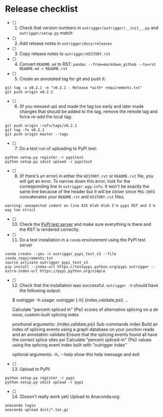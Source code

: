 # Release checklist

- [ ] 1. Check that version numbers in `outrigger/outrigger/__init__.py` and `outrigger/setup.py` match
- [ ] 2. Add release notes in `outrigger/docs/releases`
- [ ] 3. Copy release notes to `outrigger/HISTORY.rst`
- [ ] 4. Convert `README.md` to RST: `pandoc --from=markdown_github --to=rst README.md > README.rst`
- [ ] 5. Create an annotated tag for git and push it:

```
git tag -a v0.2.1 -m "v0.2.1 - Release *with* requirements.txt"
git push origin v0.2.1
```

- [ ] 6. (If you messed up) and made the tag too early and later made changes that should be added to the tag, remove the remote tag and force re-add the local tag:

```
git push origin :refs/tags/v0.2.1
git tag -fa v0.2.1
git push origin master --tags
```


- [ ] 7. Do a test run of uploading to PyPI test:
```
python setup.py register -r pypitest
python setup.py sdist upload -r pypitest
```

- [ ] 8. (If there's an error) in either the `HISTORY.rst` or `README.rst` file, you will get an error. To narrow down this error, look for the corresponding line in `outrigger.egg-info`. It won't be exactly the same line because of the header but it will be closer since `PKG-INFO` concatenates your `README.rst` and `HISTORY.rst` files.

```
warning: unexpected indent on line 615 blah blah I'm pypi RST and I'm way too strict
```

- [ ] 10. Check the [PyPI test server](https://testpypi.python.org/pypi) and make sure everything is there and the RST is rendered correctly.
- [ ] 11. Do a test installation in a `conda` environment using the PyPI test server

```
conda create --yes -n outrigger_pypi_test_v3 --file conda_requirements.txt
source activate outrigger_pypi_test_v3
pip install --index-url https://testpypi.python.org/pypi outrigger --extra-index-url https://pypi.python.org/simple
```

- [ ] 12. Check that the installation was successful. `outrigger -h` should have the following output:


    $ outrigger -h
    usage: outrigger [-h] {index,validate,psi} ...

    Calculate "percent-spliced in" (Psi) scores of alternative splicing on a *de
    novo*, custom-built splicing index

    positional arguments:
      {index,validate,psi}  Sub-commands
        index               Build an index of splicing events using a graph
                            database on your junction reads and an annotation
        validate            Ensure that the splicing events found all have the
                            correct splice sites
        psi                 Calculate "percent spliced-in" (Psi) values using the
                            splicing event index built with "outrigger index"

    optional arguments:
      -h, --help            show this help message and exit


- [ ] 13. Upload to PyPI:

```
python setup.py register -r pypi
python setup.py sdist upload -r pypi
```

- [ ] 14. (Doesn't really work yet) Upload to Anaconda.org:

```
anaconda login
anaconda upload dist/*.tar.gz
```
